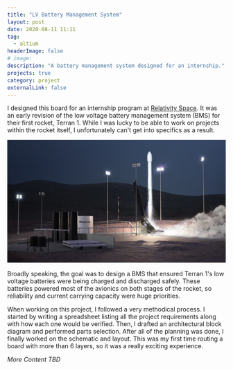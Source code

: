 ```yaml
---
title: "LV Battery Management System"
layout: post
date: 2020-08-11 11:11
tag:
  - altium
headerImage: false
# image: 
description: "A battery management system designed for an internship."
projects: true
category: project
externalLink: false
---
```


I designed this board for an internship program at <a href="https://www.relativityspace.com/" target="_blank" rel="noopener noreferrer">Relativity Space</a>. It was an early revision of the low voltage battery management system (BMS) for their first rocket, Terran 1. While I was lucky to be able to work on projects within the rocket itself, I unfortunately can't get into specifics as a result.

![Terran 1 Artist Concept](../assets/images/relativity/terran1.png "Artist Concept")

Broadly speaking, the goal was to design a BMS that ensured Terran 1's low voltage batteries were being charged and discharged safely. These batteries powered most of the avionics on both stages of the rocket, so reliability and current carrying capacity were huge priorities. 

When working on this project, I followed a very methodical process. I started by writing a spreadsheet listing all the project requirements along with how each one would be verified. Then, I drafted an architectural block diagram and performed parts selection. After all of the planning was done, I finally worked on the schematic and layout. This was my first time routing a board with more than 6 layers, so it was a really exciting experience. 

_More Content TBD_
